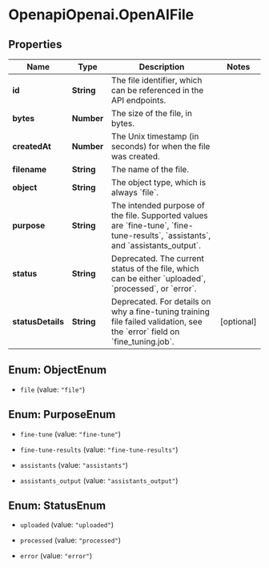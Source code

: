 # OpenapiOpenai.OpenAIFile

## Properties

Name | Type | Description | Notes
------------ | ------------- | ------------- | -------------
**id** | **String** | The file identifier, which can be referenced in the API endpoints. | 
**bytes** | **Number** | The size of the file, in bytes. | 
**createdAt** | **Number** | The Unix timestamp (in seconds) for when the file was created. | 
**filename** | **String** | The name of the file. | 
**object** | **String** | The object type, which is always &#x60;file&#x60;. | 
**purpose** | **String** | The intended purpose of the file. Supported values are &#x60;fine-tune&#x60;, &#x60;fine-tune-results&#x60;, &#x60;assistants&#x60;, and &#x60;assistants_output&#x60;. | 
**status** | **String** | Deprecated. The current status of the file, which can be either &#x60;uploaded&#x60;, &#x60;processed&#x60;, or &#x60;error&#x60;. | 
**statusDetails** | **String** | Deprecated. For details on why a fine-tuning training file failed validation, see the &#x60;error&#x60; field on &#x60;fine_tuning.job&#x60;. | [optional] 



## Enum: ObjectEnum


* `file` (value: `"file"`)





## Enum: PurposeEnum


* `fine-tune` (value: `"fine-tune"`)

* `fine-tune-results` (value: `"fine-tune-results"`)

* `assistants` (value: `"assistants"`)

* `assistants_output` (value: `"assistants_output"`)





## Enum: StatusEnum


* `uploaded` (value: `"uploaded"`)

* `processed` (value: `"processed"`)

* `error` (value: `"error"`)




